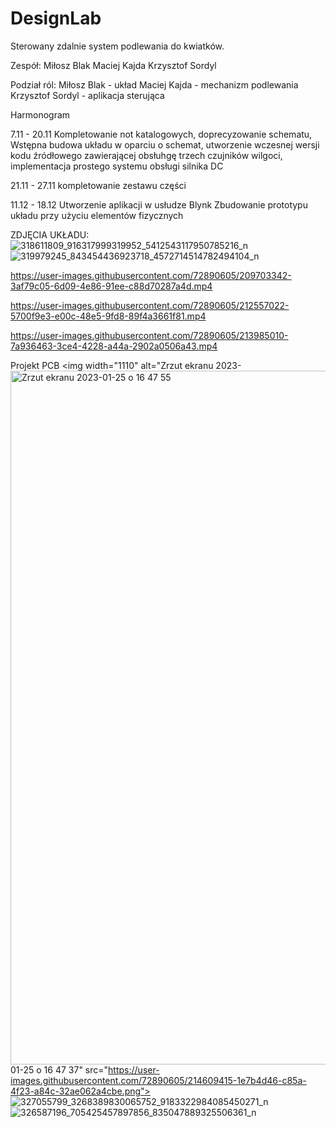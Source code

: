 # DesignLab

Sterowany zdalnie system podlewania do kwiatków.

Zespół:
Miłosz Blak
Maciej Kajda
Krzysztof Sordyl

Podział ról:
Miłosz Blak - układ
Maciej Kajda - mechanizm podlewania
Krzysztof Sordyl - aplikacja sterująca


Harmonogram

7.11 - 20.11
      Kompletowanie not katalogowych, doprecyzowanie schematu,
      Wstępna budowa układu w oparciu o schemat, utworzenie wczesnej wersji kodu źródłowego 
      zawierającej obsłuhgę trzech czujników wilgoci, implementacja prostego systemu obsługi silnika DC
      
21.11 - 27.11
      kompletowanie zestawu części
      
11.12 - 18.12
      Utworzenie aplikacji w usłudze Blynk
      Zbudowanie prototypu układu przy użyciu elementów fizycznych
      
ZDJĘCIA UKŁADU:      
![318611809_916317999319952_5412543117950785216_n](https://user-images.githubusercontent.com/72890605/208315520-f97706d1-b3e5-4c72-ad51-8dae6c009a07.jpg)
![319979245_843454436923718_4572714514782494104_n](https://user-images.githubusercontent.com/72890605/208315531-70e7df8d-64f3-429d-87f6-093855966ec1.jpg)


https://user-images.githubusercontent.com/72890605/209703342-3af79c05-6d09-4e86-91ee-c88d70287a4d.mp4



https://user-images.githubusercontent.com/72890605/212557022-5700f9e3-e00c-48e5-9fd8-89f4a3661f81.mp4



https://user-images.githubusercontent.com/72890605/213985010-7a936463-3ce4-4228-a44a-2902a0506a43.mp4


Projekt PCB
<img width="1110" alt="Zrzut ekranu 2023-<img width="1110" alt="Zrzut ekranu 2023-01-25 o 16 47 55" src="https://user-images.githubusercontent.com/72890605/214609439-bbb38ef6-3cd1-4c43-8179-d263549d5ca2.png">
01-25 o 16 47 37" src="https://user-images.githubusercontent.com/72890605/214609415-1e7b4d46-c85a-4f23-a84c-32ae062a4cbe.png">
![327055799_3268389830065752_9183322984085450271_n](https://user-images.githubusercontent.com/72890605/214609500-709e358b-cbe3-4b5f-9c11-ee154ab03456.png)
![326587196_705425457897856_835047889325506361_n](https://user-images.githubusercontent.com/72890605/214609543-f3d97e23-e965-4cc3-9e2f-a55c9e7ccd05.png)
